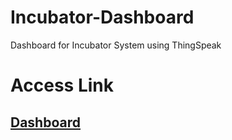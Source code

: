 # Incubator-Dashboard
Dashboard for Incubator System using ThingSpeak

# Access Link
## [Dashboard](https://krudff.github.io/Incubator-Dashboard/index.html)
